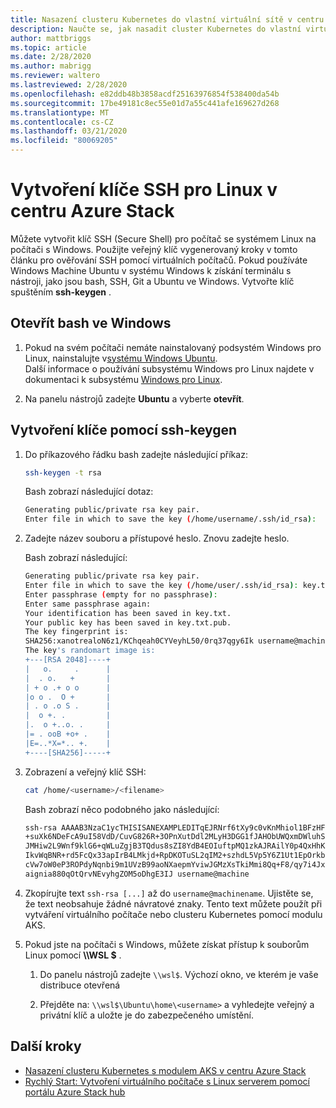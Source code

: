 ```yaml
---
title: Nasazení clusteru Kubernetes do vlastní virtuální sítě v centru Azure Stack
description: Naučte se, jak nasadit cluster Kubernetes do vlastní virtuální sítě v centru Azure Stack.
author: mattbriggs
ms.topic: article
ms.date: 2/28/2020
ms.author: mabrigg
ms.reviewer: waltero
ms.lastreviewed: 2/28/2020
ms.openlocfilehash: e82ddb48b3858acdf25163976854f538400da54b
ms.sourcegitcommit: 17be49181c8ec55e01d7a55c441afe169627d268
ms.translationtype: MT
ms.contentlocale: cs-CZ
ms.lasthandoff: 03/21/2020
ms.locfileid: "80069205"
---
```

# <a name="create-an-ssh-key-for-linux-on-azure-stack-hub"></a>Vytvoření klíče SSH pro Linux v centru Azure Stack

Můžete vytvořit klíč SSH (Secure Shell) pro počítač se systémem Linux na počítači s Windows. Použijte veřejný klíč vygenerovaný kroky v tomto článku pro ověřování SSH pomocí virtuálních počítačů. Pokud používáte Windows Machine Ubuntu v systému Windows k získání terminálu s nástroji, jako jsou bash, SSH, Git a Ubuntu ve Windows. Vytvořte klíč spuštěním **ssh-keygen** .

## <a name="open-bash-on-windows"></a>Otevřít bash ve Windows

1. Pokud na svém počítači nemáte nainstalovaný podsystém Windows pro Linux, nainstalujte v[systému Windows Ubuntu](https://www.microsoft.com/en-us/p/ubuntu/9nblggh4msv6?activetab=pivot:overviewtab).  
    Další informace o používání subsystému Windows pro Linux najdete v dokumentaci k subsystému [Windows pro Linux](https://docs.microsoft.com/windows/wsl/about).

2. Na panelu nástrojů zadejte **Ubuntu** a vyberte **otevřít**.

## <a name="create-a-key-with-ssh-keygen"></a>Vytvoření klíče pomocí ssh-keygen

1. Do příkazového řádku bash zadejte následující příkaz:

    ```bash  
    ssh-keygen -t rsa
    ```

    Bash zobrazí následující dotaz:

    ```bash
    Generating public/private rsa key pair.
    Enter file in which to save the key (/home/username/.ssh/id_rsa):
    ```

2. Zadejte název souboru a přístupové heslo. Znovu zadejte heslo.

    Bash zobrazí následující:

    ```bash
    Generating public/private rsa key pair.
    Enter file in which to save the key (/home/user/.ssh/id_rsa): key.txt
    Enter passphrase (empty for no passphrase):
    Enter same passphrase again:
    Your identification has been saved in key.txt.
    Your public key has been saved in key.txt.pub.
    The key fingerprint is:
    SHA256:xanotrealoN6z1/KChqeah0CYVeyhL50/0rq37qgy6Ik username@machine
    The key's randomart image is:
    +---[RSA 2048]----+
    |   o.     .      |
    |  . o.   +       |
    | + o .+ o o      |
    |o o .  O +       |
    | . o .o S .      |
    |  o +. .         |
    |.  o +..o. .     |
    |= . ooB +o+ .    |
    |E=..*X=*.. +.    |
    +----[SHA256]-----+
    ```

3. Zobrazení a veřejný klíč SSH:

    ```bash
    cat /home/<username>/<filename>
    ```

    Bash zobrazí něco podobného jako následující:

    ```bash
    ssh-rsa AAAAB3NzaC1ycTHISISANEXAMPLEDITqEJRNrf6tXy9c0vKnMhiol1BFzHFV3
    +suXk6NDeFcA9uI58VdD/CuvG826R+3OPnXutDdl2MLyH3DGG1fJAHObUWQxmDWluhSGb
    JMHiw2L9Wnf9klG6+qWLuZgjB3TQdus8sZI8YdB4EOIuftpMQ1zkAJRAilY0p4QxHhKbU
    IkvWqBNR+rd5FcQx33apIrB4LMkjd+RpDKOTuSL2qIM2+szhdL5Vp5Y6Z1Ut1EpOrkbg1
    cVw7oW0eP3ROPdyNqnbi9m1UVzB99aoNXaepmYviwJGMzXsTkiMmi8Qq+F8/qy7i4Jxl0
    aignia880qOtQrvNEvyhgZOM5oDhgE3IJ username@machine
    ```

4. Zkopírujte text `ssh-rsa [...]` až do `username@machinename`. Ujistěte se, že text neobsahuje žádné návratové znaky. Tento text můžete použít při vytváření virtuálního počítače nebo clusteru Kubernetes pomocí modulu AKS.

5. Pokud jste na počítači s Windows, můžete získat přístup k souborům Linux pomocí **\\\\WSL $** .

    1. Do panelu nástrojů zadejte `\\wsl$`. Výchozí okno, ve kterém je vaše distribuce otevřená

    2. Přejděte na: `\\wsl$\Ubuntu\home\<username>` a vyhledejte veřejný a privátní klíč a uložte je do zabezpečeného umístění.

## <a name="next-steps"></a>Další kroky

- [Nasazení clusteru Kubernetes s modulem AKS v centru Azure Stack](azure-stack-kubernetes-aks-engine-deploy-cluster.md)
- [Rychlý Start: Vytvoření virtuálního počítače s Linux serverem pomocí portálu Azure Stack hub](azure-stack-quick-linux-portal.md)